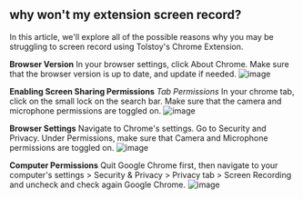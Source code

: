 ## why won't my extension screen record?

In this article, we'll explore all of the possible reasons why you may be struggling to screen record using Tolstoy's Chrome Extension. 

**Browser Version**
In your browser settings, click About Chrome. Make sure that the browser version is up to date, and update if needed. 
![image](https://github.com/user-attachments/assets/b8bacb2e-1466-473c-9301-95d1850b59b5)


**Enabling Screen Sharing Permissions**
*Tab Permissions*
In your chrome tab, click on the small lock on the search bar. Make sure that the camera and microphone permissions are toggled on. 
![image](https://github.com/user-attachments/assets/8d27b016-c16a-42d0-9633-20935d1abd18)


**Browser Settings**
Navigate to Chrome's settings. Go to Security and Privacy. Under Permissions, make sure that Camera and Microphone permissions are toggled on. 
![image](https://github.com/user-attachments/assets/33c6fa89-ebd9-4410-ac43-20576dacb5fc)


**Computer Permissions**
Quit Google Chrome first, then navigate to your computer's settings > Security & Privacy > Privacy tab > Screen Recording and uncheck and check again Google Chrome. 
![image](https://github.com/user-attachments/assets/83862e6c-c834-4b66-b0dd-d16f4c74ddf4)

